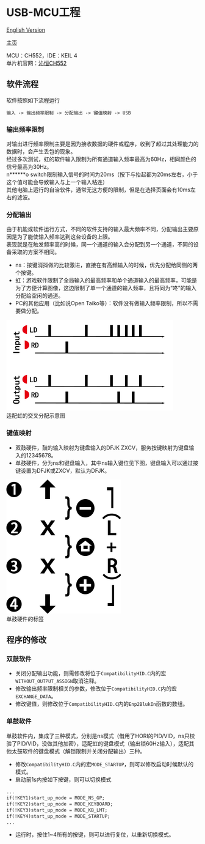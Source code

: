 # USB-MCU工程

[English Version](./README_EN.md)  

[主页](../)  

MCU：CH552，IDE：KEIL 4  
单片机官网：[沁恒CH552](https://www.wch.cn/products/CH552.html)  


## 软件流程
软件按照如下流程运行  

```
输入 -> 输出频率限制 -> 分配输出 -> 键值映射 -> USB
```


### 输出频率限制
对输出进行频率限制主要是因为接收数据的硬件或程序，收到了超过其处理能力的数据时，会产生丢包的现象。  
经过多次测试，虹的软件输入限制为所有通道输入频率最高为60Hz，相同颜色的信号最高为30Hz。  
n******o switch限制输入信号的时间为20ms（按下与抬起都为20ms左右，小于这个值可能会导致输入与上一个输入粘连）  
其他电脑上运行的自治软件，通常无这方便的限制，但是在选择页面会有10ms左右的滤波。  


### 分配输出
由于机能或软件运行方式，不同的软件支持的输入最大频率不同，分配输出主要原因是为了能使输入频率达到这台设备的上限。  
表现就是在触发频率高的时候，同一个通道的输入会分配到另一个通道，不同的设备采取的方案不相同。  
- ns：按键消抖做的比较激进，直接在有高频输入的时候，优先分配给同侧的两个按键。
- 虹：游戏软件限制了全局输入的最高频率和单个通道输入的最高频率，可能是为了方便计算图像，这边限制了单一个通道的输入频率，且将同为“咚”的输入分配给空闲的通道。
- PC的其他应用（比如说Open Taiko等）：软件没有做输入频率限制，所以不需要做分配。  


![交叉分配](./img/cross.png "交叉分配")  
适配虹的交叉分配示意图  


### 键值映射
- 双鼓硬件，鼓的输入映射为键盘输入的DFJK ZXCV，服务按键映射为键盘输入的12345678。
- 单鼓硬件，分为ns和键盘输入，其中ns输入键位见下图，键盘输入可以通过按键设置为DFJK或ZXCV，默认为DFJK。

![标签](./img/tag.png "标签")  
单鼓硬件的标签  


## 程序的修改


### 双鼓软件

- 关闭分配输出功能，则需修改将位于`CompatibilityHID.C`内的宏`WITHOUT_OUTPUT_ASSIGN`取消注释。
- 修改输出频率限制相关的参数，修改位于`CompatibilityHID.C`内的宏`EXCHANGE_DATA`。
- 修改键值，则修改位于`CompatibilityHID.C`内的`Enp2BlukIn`函数的数组。


### 单鼓软件
单鼓软件内，集成了三种模式，分别是ns模式（借用了HORI的PID/VID，ns只校验了PID/VID，没做其他加密），适配虹的键盘模式（输出锁60Hz输入），适配其他太鼓软件的键盘模式（解锁限制并关闭分配输出）三种。  

- 修改`CompatibilityHID.C`内的宏`MODE_STARTUP`，则可以修改启动时候默认的模式。  
- 启动前1s内按如下按键，则可以切换模式
```
...
if(!KEY1)start_up_mode = MODE_NS_GP;
if(!KEY2)start_up_mode = MODE_KEYBOARD;
if(!KEY3)start_up_mode = MODE_KB_LMT;
if(!KEY4)start_up_mode = MODE_STARTUP;
...
```
- 运行时，按住1~4所有的按键，则可以进行复位，以重新切换模式。

